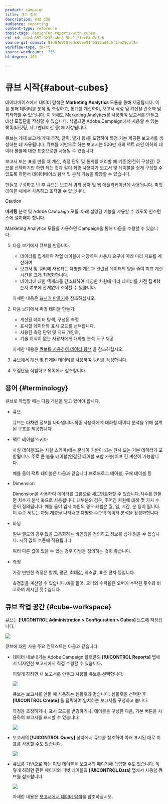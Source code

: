 ```yaml
---
product: campaign
title: 큐브 정보
description: 큐브 정보
audience: reporting
content-type: reference
topic-tags: designing-reports-with-cubes
exl-id: ade4c857-9233-4bc8-9ba1-2fec84b7c3e6
source-git-commit: 98d646919fedc66ee9145522ad0c5f15b25dbf2e
workflow-type: tm+mt
source-wordcount: '733'
ht-degree: 10%

---
```


# 큐브 시작{#about-cubes}

데이터베이스에서 데이터 탐색은 **Marketing Analytics** 모듈을 통해 제공됩니다. 이를 통해 데이터를 분석 및 측정하고, 통계를 계산하며, 보고서 작성 및 계산을 간소화 및 최적화할 수 있습니다. 이 외에도 Marketing Analytics를 사용하여 보고서를 만들고 대상 모집단을 작성할 수 있습니다. 식별되면 Adobe Campaign에서 사용할 수 있는 목록(타깃팅, 세그멘테이션 등)에 저장됩니다.

큐브는 게재 보고서(게재 추적, 클릭, 열기 등)를 포함하여 특정 기본 제공된 보고서를 생성하는 데 사용됩니다. 큐브를 기반으로 하는 보고서는 500만 개의 팩트 라인 이하의 데이터 볼륨에 대한 표준으로만 사용될 수 있습니다.

보고서 또는 표를 만들 때 계산, 측정 단위 및 통계를 처리할 때 기존(완전히 구성된) 큐브를 선택하기만 하면 되는 것과 같이 최종 사용자가 보고서 및 테이블을 쉽게 구성할 수 있도록 하면서 데이터베이스 탐색 및 분석 기능을 확장할 수 있습니다. 

만들고 구성하고 난 후 큐브는 보고서 쿼리 상자 및 웹 애플리케이션에 사용됩니다. 피벗 테이블 내에서 사용하고 조작할 수 있습니다.

>[!CAUTION]
>
>**마케팅** 분석 및 Adobe Campaign 모듈. 아래 설명된 기능을 사용할 수 있도록 인스턴스에 설치해야 합니다.

Marketing Analytics 모듈을 사용하면 Campaign을 통해 다음을 수행할 수 있습니다.

1. 다음 보기에서 큐브를 만듭니다.

   * 데이터를 집계하여 작업 테이블에 저장하여 사용자 요구에 따라 미리 지표를 계산하며
   * 보고서 및 쿼리에 사용되는 다양한 계산과 관련된 데이터의 양을 줄여 지표 계산 시간을 크게 최적화합니다.
   * 데이터에 대한 액세스를 간소화하여 다양한 차원에 따라 데이터를 사전 집계했는지 여부에 관계없이 조작할 수 있습니다.

   자세한 내용은 [표시기 만들기](../../reporting/using/creating-indicators.md)를 참조하십시오.

1. 다음 보기에서 피벗 테이블 만들기:

   * 계산된 데이터 탐색, 구성된 측정
   * 표시할 데이터와 표시 모드를 선택합니다.
   * 사용된 측정 단위 및 지표 개인화,
   * 기술 지식이 없는 사용자에게 대화형 분석 도구 제공

   자세한 내용은 [큐브를 사용하여 데이터 탐색](../../reporting/using/using-cubes-to-explore-data.md) 을 참조하십시오.

1. 큐브에서 계산 및 합계된 데이터를 사용하여 쿼리를 작성합니다.
1. 모집단을 식별하고 목록에서 참조합니다.

## 용어 {#terminology}

큐브로 작업할 때는 다음 개념을 알고 있어야 합니다.

* 큐브

   큐브는 다차원 정보를 나타냅니다.최종 사용자에게 대화형 데이터 분석을 위해 설계된 구조를 제공합니다.

* 팩트 테이블/스키마

   사실 테이블(또는 사실 스키마)에는 분석이 기반이 되는 원시 또는 기본 데이터가 포함됩니다. 주로 큰 볼륨 테이블(연결된 테이블 포함 가능)이며 긴 계산이 가능합니다.

   예를 들어 팩트 테이블은 다음과 같습니다.브로드로그 테이블, 구매 테이블 등

* Dimension

   Dimension을 사용하여 데이터를 그룹으로 세그먼트화할 수 있습니다.치수를 만들면 치수가 분석 축으로 사용됩니다. 대부분의 경우, 주어진 차원에 대해 몇 가지 수준이 정의됩니다. 예를 들어 임시 차원의 경우 레벨은 월, 일, 시간, 분 등이 됩니다. 이 수준 세트는 차원 계층을 나타내고 다양한 수준의 데이터 분석을 활성화합니다.

* 바닝

   일부 필드의 경우 값을 그룹화하는 바인딩을 정의하고 정보를 쉽게 읽을 수 있습니다. 시작 값이 수준에 적용됩니다

   여러 다른 값이 있을 수 있는 경우 이닝을 정의하는 것이 좋습니다.

* 측정

   가장 빈번한 측정은 합계, 평균, 최대값, 최소값, 표준 편차 등입니다.

   측정값을 계산할 수 있습니다.예를 들어, 오퍼의 수락율은 오퍼가 수락된 횟수와 비교하여 제시된 횟수입니다.

## 큐브 작업 공간 {#cube-workspace}

큐브는 **[!UICONTROL Administration > Configuration > Cubes]** 노드에 저장됩니다.

![](assets/s_advuser_cube_node.png)

큐브에 대한 사용 주요 컨텍스트는 다음과 같습니다.

* 데이터 내보내기는 Adobe Campaign 플랫폼의 **[!UICONTROL Reports]** 탭에서 디자인한 보고서에서 직접 수행할 수 있습니다.

   이렇게 하려면 새 보고서를 만들고 사용할 큐브를 선택합니다.

   ![](assets/cube_create_new.png)

   큐브는 보고서를 만들 때 사용하는 템플릿과 같습니다. 템플릿을 선택한 후 **[!UICONTROL Create]** 을 클릭하여 일치하는 보고서를 구성하고 봅니다.

   측정을 조정하거나, 표시 모드를 변경하거나, 테이블을 구성한 다음, 기본 버튼을 사용하여 보고서를 표시할 수 있습니다.

   ![](assets/cube_display_new.png)

* 보고서의 **[!UICONTROL Query]** 상자에서 큐브를 참조하여 아래 표시된 대로 지표를 사용할 수도 있습니다.

   ![](assets/s_advuser_query_using_a_cube.png)

* 큐브를 기반으로 하는 피벗 테이블을 보고서의 페이지에 삽입할 수도 있습니다. 이렇게 하려면 관련 페이지의 피벗 테이블의 **[!UICONTROL Data]** 탭에서 사용할 큐브를 참조합니다.

   ![](assets/s_advuser_cube_in_report.png)

   자세한 내용은 [보고서에서 데이터 탐색](../../reporting/using/using-cubes-to-explore-data.md#exploring-the-data-in-a-report)을 참조하십시오.
